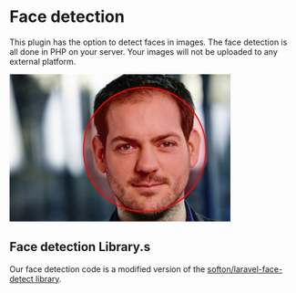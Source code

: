 # Face detection

This plugin has the option to detect faces in images.
The face detection is all done in PHP on your server.
Your images will not be uploaded to any external platform.

![Example of face detection](./assets/face-detection.jpg "Example of face detection")

## Face detection Library.s

Our face detection code is a modified version of the [softon/laravel-face-detect library](https://github.com/softon/laravel-face-detect).
